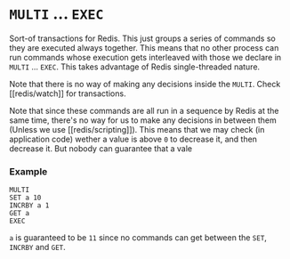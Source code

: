 # `MULTI` ... `EXEC`
Sort-of transactions for Redis. This just groups a series of commands so they are executed always together. This means that no other process can run commands whose execution gets interleaved with those we declare in `MULTI` ... `EXEC`. This takes advantage of Redis single-threaded nature.

Note that there is no way of making any decisions inside the `MULTI`. Check [[redis/watch]] for transactions.

Note that since these commands are all run in a sequence by Redis at the same time, there's no way for us to make any decisions in between them (Unless we use [[redis/scripting]]). This means that we may check (in application code) wether a value is above `0` to decrease it, and then decrease it. But nobody can guarantee that a vale

### Example
```redis
MULTI
SET a 10
INCRBY a 1
GET a
EXEC
```

`a` is guaranteed to be `11` since no commands can get between the `SET`, `INCRBY` and `GET`.
